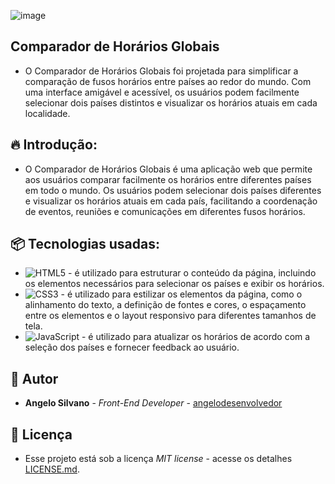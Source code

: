 ![image](https://github.com/angelodesenvolvedor/Comparador-de-Horarios-Globais/assets/98216100/3b07312b-500b-402d-91a4-eb1b85c6b3eb)

## Comparador de Horários Globais
* O Comparador de Horários Globais foi projetada para simplificar a comparação de fusos horários entre países ao redor do mundo. Com uma interface amigável e acessível, os usuários podem facilmente selecionar dois países distintos e visualizar os horários atuais em cada localidade. 

## 🔥 Introdução:
* O Comparador de Horários Globais é uma aplicação web que permite aos usuários comparar facilmente os horários entre diferentes países em todo o mundo. Os usuários podem selecionar dois países diferentes e visualizar os horários atuais em cada país, facilitando a coordenação de eventos, reuniões e comunicações em diferentes fusos horários.

## 📦 Tecnologias usadas: 
* ![HTML5](https://img.shields.io/badge/html5-%23E34F26.svg?style=for-the-badge&logo=html5&logoColor=white) - é utilizado para estruturar o conteúdo da página, incluindo os elementos necessários para selecionar os países e exibir os horários.
* ![CSS3](https://img.shields.io/badge/css3-%231572B6.svg?style=for-the-badge&logo=css3&logoColor=white) - é utilizado para estilizar os elementos da página, como o alinhamento do texto, a definição de fontes e cores, o espaçamento entre os elementos e o layout responsivo para diferentes tamanhos de tela.
* ![JavaScript](https://img.shields.io/badge/javascript-%23323330.svg?style=for-the-badge&logo=javascript&logoColor=%23F7DF1E) - é utilizado para atualizar os horários de acordo com a seleção dos países e fornecer feedback ao usuário.

## 👷 Autor

* **Angelo Silvano** - *Front-End Developer* - [angelodesenvolvedor](https://github.com/angelodesenvolvedor)

## 📄 Licença
* Esse projeto está sob a licença *MIT license* - acesse os detalhes [LICENSE.md](https://github.com/angelodesenvolvedor/Comparador-de-Horarios-Globais?tab=MIT-1-ov-file).  
